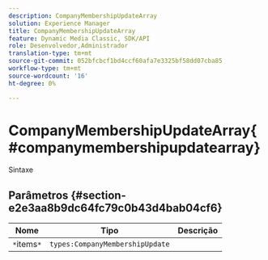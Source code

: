 ```yaml
---
description: CompanyMembershipUpdateArray
solution: Experience Manager
title: CompanyMembershipUpdateArray
feature: Dynamic Media Classic, SDK/API
role: Desenvolvedor,Administrador
translation-type: tm+mt
source-git-commit: 052bfcbcf1bd4ccf60afa7e3325bf58dd07cba85
workflow-type: tm+mt
source-wordcount: '16'
ht-degree: 0%

---
```



# CompanyMembershipUpdateArray{#companymembershipupdatearray}

Sintaxe

## Parâmetros {#section-e2e3aa8b9dc64fc79c0b43d4bab04cf6}

| Nome | Tipo | Descrição |
|---|---|---|
| `*`items`*` | `types:CompanyMembershipUpdate` |  |

